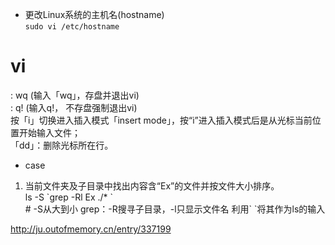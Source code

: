 * 更改Linux系统的主机名(hostname)  
`sudo vi /etc/hostname`

# vi  
: wq (输入「wq」，存盘并退出vi)  
: q! (输入q!， 不存盘强制退出vi)  
按「i」切换进入插入模式「insert mode」，按“i”进入插入模式后是从光标当前位置开始输入文件；  
「dd」：删除光标所在行。



* case
1. 当前文件夹及子目录中找出内容含“Ex”的文件并按文件大小排序。  
ls -S \`grep -Rl Ex ./* \`    
\# -S从大到小  grep：-R搜寻子目录，-l只显示文件名   利用\` \`将其作为ls的输入  







http://ju.outofmemory.cn/entry/337199
